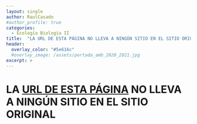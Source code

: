 ```yaml
---
layout: single
author: RaulCasado
#author_profile: true
categories:
  - Ecología Biología II
title:  "LA URL DE ESTA PÁGINA NO LLEVA A NINGÚN SITIO EN EL SITIO ORIGINAL"
header:
  overlay_color: "#5e616c"
  #overlay_image: /assets/portada_amb_2020_2021.jpg
excerpt: >
---
```


# LA [URL DE ESTA PÁGINA](https://aprendiendo-cosas.github.io/eco_II_bio_uco/eco_II_uco.html) NO LLEVA A NINGÚN SITIO EN EL SITIO ORIGINAL